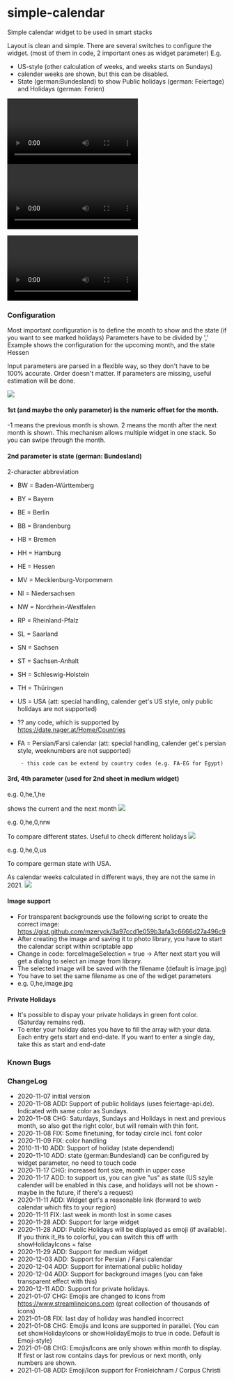 # simple-calendar
Simple calendar widget to be used in smart stacks

Layout is clean and simple.
There are several switches to configure the widget. (most of them in code, 2 important ones as widget parameter)
E.g. 
  * US-style (other calculation of weeks, and weeks starts on Sundays)
  * calender weeks are shown, but this can be disabled.
  * State (german:Bundesland) to show Public holidays (german: Feiertage) and Holidays (german: Ferien)

![](hell.mov) ![](dunkel.mov)

![](farsi.mov)

### Configuration
Most important configuration is to define the month to show and the state (if you want to see marked holidays)
Parameters have to be divided by ','
Example shows the configuration for the upcoming month, and the state Hessen

Input parameters are parsed in a flexible way, so they don't have to be 100% accurate.
Order doesn't matter. If parameters are missing, useful estimation will be done.

![](parameter.jpg)

#### 1st (and maybe the only parameter) is the numeric offset for the month.
-1 means the previous month is shown.
2 means the month after the next month is shown.
This mechanism allows multiple widget in one stack. So you can swipe through the month.
#### 2nd parameter is state (german: Bundesland)
2-character abbreviation 
* BW = Baden-Württemberg
* BY = Bayern
* BE = Berlin
* BB = Brandenburg
* HB = Bremen
* HH = Hamburg
* HE = Hessen
* MV = Mecklenburg-Vorpommern
* NI = Niedersachsen
* NW = Nordrhein-Westfalen
* RP = Rheinland-Pfalz
* SL = Saarland
* SN = Sachsen
* ST = Sachsen-Anhalt
* SH = Schleswig-Holstein
* TH = Thüringen


* US = USA (att: special handling, calender get's US style, only public holidays are not supported)


* ??   any code, which is supported by https://date.nager.at/Home/Countries 

* FA = Persian/Farsi calendar (att: special handling, calender get's persian style, weeknumbers are not supported)

       - this code can be extend by country codes (e.g. FA-EG for Egypt)

#### 3rd, 4th parameter (used for 2nd sheet in medium widget)
e.g. 0,he,1,he

shows the current and the next month
![](medium_2month.jpeg)

e.g. 0,he,0,nrw

To compare different states. Useful to check different holidays
![](medium_2states.jpeg)

e.g. 0,he,0,us

To compare german state with USA.

As calendar weeks calculated in different ways, they are not the same in 2021.
![](medium_de_us.jpeg)


#### Image support
* For transparent backgrounds use the following script to create the correct image:
    https://gist.github.com/mzeryck/3a97ccd1e059b3afa3c6666d27a496c9
* After creating the image and saving it to photo library, you have to start the calendar script within scriptable app
* Change in code: forceImageSelection = true -> After next start you will get a dialog to select an image from library.
* The selected image will be saved with the filename <imgFileName> (default is image.jpg)
* You have to set the same filename as one of the wdiget parameters
* e.g. 0,he,image.jpg 

#### Private Holidays
* It's possible to dispay your private holidays in green font color. (Saturday remains red).
* To enter your holiday dates you have to fill the array <privateHoliday> with your data.
  Each entry gets start and end-date. If you want to enter a single day, take this as start and end-date

### Known Bugs

### ChangeLog
- 2020-11-07 initial version
- 2020-11-08 ADD: Support of public holidays (uses feiertage-api.de). Indicated with same color as Sundays.
- 2020-11-08 CHG: Saturdays, Sundays and Holidays in next and previous month, so also get the right color, but will remain with thin font.
- 2020-11-08 FIX: Some finetuning, for today circle incl. font color
- 2020-11-09 FIX: color handling
- 2010-11-10 ADD: Support of holiday (state dependend)
- 2020-11-10 ADD: state (german:Bundesland) can be configured by widget parameter, no need to touch code
- 2020-11-17 CHG: increased font size, month in upper case
- 2020-11-17 ADD: to support us, you can give "us" as state (US szyle calender will be enabled in this case, and holidays will not be shown - maybe in the future, if there's a request)
- 2020-11-11 ADD: Widget get's a reasonable link (forward to web calendar which fits to your region)
- 2020-11-11 FIX: last week in month lost in some cases
- 2020-11-28 ADD: Support for large widget
- 2020-11-28 ADD: Public Holidays will be displayed as emoji (if available). If you think it_#s to colorful, you can switch this off with showHolidayIcons = false
- 2020-11-29 ADD: Support for medium widget
- 2020-12-03 ADD: Support for Persian / Farsi calendar 
- 2020-12-04 ADD: Support for international public holiday
- 2020-12-04 ADD: Support for background images (you can fake transparent effect with this)
- 2020-12-11 ADD: Support for private holidays. 
- 2021-01-07 CHG: Emojis are changed to icons from https://www.streamlineicons.com (great collection of thousands of icons)
- 2021-01-08 FIX: last day of holiday was handled incorrect
- 2021-01-08 CHG: Emojis and Icons are supported in parallel. (You can set showHolidayIcons or showHolidayEmojis to true in code. Default is Emoji-style)
- 2021-01-08 CHG: Emojis/Icons are only shown within month to display. If first or last row contains days for previous or next month, only numbers are shown.
- 2021-01-08 ADD: Emoji/Icon support for Fronleichnam / Corpus Christi
